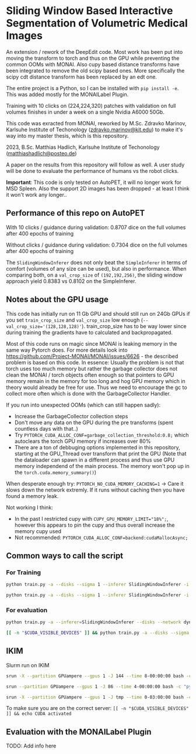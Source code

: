 # Sliding Window Based Interactive Segmentation of Volumetric Medical Images

An extension / rework of the DeepEdit code. Most work has been put into moving the transform to torch and thus on the GPU while preventing the common OOMs with MONAI. Also cupy based distance transforms have been integrated to remove the old scipy based ones. More specifically the scipy cdt distance transform has been replaced by an edt one.

The entire project is a Python, so I can be installed with `pip install -e`. This was added mostly for the MONAILabel Plugin.

Training with 10 clicks on (224,224,320) patches with validation on full volumes finishes in under a week on a single Nvidia A6000 50Gb.

This code was exracted from MONAI, reworked by M.Sc. Zdravko Marinov, Karlsuhe Institute of Techonology (zdravko.marinov@kit.edu) to make it's way into my master thesis, which is this repository.

2023, B.Sc. Matthias Hadlich, Karlsuhe Institute of Techonology (matthiashadlich@posteo.de)

A paper on the results from this repository will follow as well. A user study will be done to evaluate the performance of humans vs the robot clicks.

**Important**: This code is only tested on AutoPET, it will no longer work for MSD Spleen. Also the support 2D images has been dropped - at least I think it won't work any longer..


## Performance of this repo on AutoPET

With 10 clicks / guidance during validation: 0.8707 dice on the full volumes after 400 epochs of training

Without clicks / guidance during validation: 0.7304 dice on the full volumes after 400 epochs of training

The `SlidingWindowInferer` does not only beat the `SimpleInferer` in terms of comfort (volumes of any size can be used), but also in performance.
When comparing both, on a `val_crop_size` of `(192,192,256)`, the sliding window approach yield 0.8383 vs 0.8102 on the SimpleInferer.

## Notes about the GPU usage

This code has initially run on 11 Gb GPU and should still run on 24Gb GPUs if you set `train_crop_size` and `val_crop_size` low enough (`--val_crop_size='(128,128,128)'`). train_crop_size has to be way lower since during training the gradients have to calculated and backpropagated.

Most of this code runs on magic since MONAI is leaking memory in the same way Pytorch does. For more details look into https://github.com/Project-MONAI/MONAI/issues/6626 - the described problem is based on this code. In essence: Usually the problem is not that torch uses too much memory but rather the garbage collector does not clean the MONAI / torch objects often enough so that pointers to GPU memory remain in the memory for too long and hog GPU memory which in theory would already be free for use. Thus we need to encourage the gc to collect more often which is done with the GarbageCollector Handler.

If you run into unexpected OOMs (which can still happen sadly): 

- Increase the GarbageCollector collection steps
- Don't move any data on the GPU during the pre transforms (spent countless days with that..)
- Try `PYTORCH_CUDA_ALLOC_CONF=garbage_collection_threshold:0.8;` which autoclears the torch GPU memory if increases over 80%
- There are a ton of debbuging options implemented in this repository, starting at the GPU_Thread over transform that print the GPU (Note that the dataloader can spawn in a different process and thus use GPU memory independend of the main process. The memory won't pop up in the `torch.cuda.memory_summary()`)

When desperate enough try: `PYTORCH_NO_CUDA_MEMORY_CACHING=1` -> Care it slows down the network extremly. If it runs without caching then you have found a memory leak.

Not working I think:
- In the past I restricted cupy with `CUPY_GPU_MEMORY_LIMIT="18%";`, however this appears to pin the cupy and thus overall increase the memory cupy used
- Not recommended: `PYTORCH_CUDA_ALLOC_CONF=backend:cudaMallocAsync;`


## Common ways to call the script 

### For Training

```bash
python train.py -a --disks --sigma 1 --inferer SlidingWindowInferer -i /projects/mhadlich_segmentation/AutoPET/AutoPET -o /projects/mhadlich_segmentation/data/20  -c /local/work/mhadlich/cache -ta -e 400

python train.py -a --disks --sigma 1 --inferer SlidingWindowInferer -i /projects/mhadlich_segmentation/AutoPET/AutoPET -o /projects/mhadlich_segmentation/data/87 -c /local/work/mhadlich/cache -ta -e 200 -f 10 --val_sw_batch_size 32 --scheduler PolynomialLR
```


### For evaluation

```bash
python train.py -a --inferer=SlidingWindowInferer --disks --network dynunet --sigma 1 -o /tmp/output -d /tmp/data -c /tmp/cache -e 1 -t 1 --eval_only --save_nifti --resume_from data/18_checkpoint.pt -ta

[[ -n "$CUDA_VISIBLE_DEVICES" ]] && python train.py -a --disks --sigma 1 --inferer SlidingWindowInferer -i /projects/mhadlich_segmentation/AutoPET/AutoPET -o /projects/mhadlich_segmentation/tmp -d /projects/mhadlich_segmentation/tmp -c /local/work/mhadlich/cache -ta -e 1 -t 1 --eval_only --save_nifti --resume_from '/projects/mhadlich_segmentation/data/30/checkpoint_epoch=30.pt'
```


## IKIM

Slurm run on IKIM

```bash
srun -X --partition GPUampere --gpus 1 -J 144 --time 8-00:00:00 bash -c "python train.py -a --disks --sigma 1 --inferer SlidingWindowInferer -i /projects/mhadlich_segmentation/AutoPET/AutoPET -o /projects/mhadlich_segmentation/data/144 -c /local/work/mhadlich/cache -ta -e 200 -f 10 --val_sw_batch_size 8 --scheduler CosineAnnealingLR --network ultradynunet"

srun --partition GPUampere --gpus 1 -J 86 --time 4-00:00:00 bash -c "python train.py -a --disks --sigma 1 --inferer SimpleInferer -i /projects/mhadlich_segmentation/AutoPET/AutoPET -o /projects/mhadlich_segmentation/data/86 -c /local/work/mhadlich/cache -ta -e 200 -f 10 --val_crop_size '(192,192,256)'"

srun -X --partition GPUampere --gpus 1 -J tmp --time 0-03:00:00 bash -c "python train.py -a --disks --sigma 1 --inferer SlidingWindowInferer -i /projects/mhadlich_segmentation/AutoPET/AutoPET -o /projects/mhadlich_segmentation/data/eval -c /local/work/mhadlich/cache -ta --val_sw_batch_size 8 --dont_check_output_dir --resume_from /projects/mhadlich_segmentation/data/104/checkpoint.pt --eval_only -t 10"
```

To make sure you are on the correct server:
`[[ -n "$CUDA_VISIBLE_DEVICES" ]] && echo CUDA activated`


## Evaluation with the MONAILabel Plugin

TODO: Add info here

